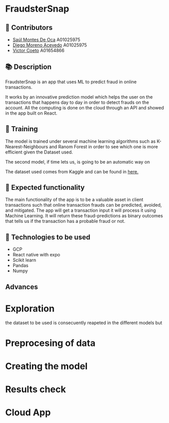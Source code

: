 # FraudsterSnap

## 👏 Contributors
 - [Saúl Montes De Oca](https://github.com/saulmontesdeoca) A01025975
 - [Diego Moreno Acevedo](https://github.com/DiegoMA1) A01025975
 - [Victor Coeto](https://github.com/vcoeto) A01654866


## 📚 Description
FraudsterSnap is an app that uses ML to predict fraud in online transactions.

It works by an innovative prediction model which helps the user on the transactions that happens day to day in order to detect frauds on the account. All the computing is done on the cloud through an API and showed in the app built on React. 

## 🦾 Training 

The model is trained under several machine learning algorithms such as K-Nearest-Neighbours and Ranom Forest in order to see which one is more efficient given the Dataset used.  

The second model, if time lets us, is going to be an automatic way on 

The dataset used comes from Kaggle and can be found in [here.](https://www.kaggle.com/c/ieee-fraud-detection/overview)

## 🚀 Expected functionality

The main functionality of the app is to be a valuable asset in client transactions such that online transaction frauds can be predicted, avoided, and mitigated.
The app will get a transaction input it will process it using Machine Learning. It will return these fraud-predictions as binary outcomes that tells us if the transaction has a probable fraud or not. 

## 🔧 Technologies to be used

- GCP
- React native with expo
- Scikit learn
- Pandas
- Numpy

## Advances 

# Exploration
the dataset to be used is consecuently reapeted in the different models but 

# Preprocesing of data

# Creating the model

# Results check 

# Cloud App

